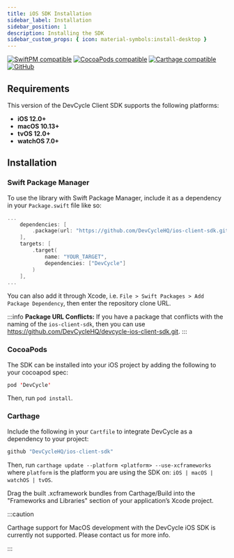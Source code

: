 ```yaml
---
title: iOS SDK Installation
sidebar_label: Installation
sidebar_position: 1
description: Installing the SDK
sidebar_custom_props: { icon: material-symbols:install-desktop }
---
```


[![SwiftPM compatible](https://img.shields.io/badge/SwiftPM-compatible-4BC51D.svg?style=flat)](https://swift.org/package-manager/)
[![CocoaPods compatible](https://img.shields.io/cocoapods/v/DevCycle.svg)](https://cocoapods.org/pods/DevCycle)
[![Carthage compatible](https://img.shields.io/badge/Carthage-compatible-4BC51D.svg?style=flat)](https://github.com/Carthage/Carthage)
[![GitHub](https://img.shields.io/github/stars/devcyclehq/ios-client-sdk.svg?style=social&label=Star&maxAge=2592000)](https://github.com/devcyclehq/ios-client-sdk)

## Requirements

This version of the DevCycle Client SDK supports the following platforms:

- **iOS 12.0+**
- **macOS 10.13+**
- **tvOS 12.0+**
- **watchOS 7.0+**

## Installation

[//]: # 'wizard-install-start'

### Swift Package Manager

To use the library with Swift Package Manager, include it as a dependency in your `Package.swift` file like so:

```swift
...
    dependencies: [
        .package(url: "https://github.com/DevCycleHQ/ios-client-sdk.git", .upToNextMajor("1.19.0")),
    ],
    targets: [
        .target(
            name: "YOUR_TARGET",
            dependencies: ["DevCycle"]
        )
    ],
...
```

You can also add it through Xcode, i.e. `File > Swift Packages > Add Package Dependency`, then enter the repository clone URL.

[//]: # 'wizard-install-end'

:::info
**Package URL Conflicts:** If you have a package that conflicts with the naming of the `ios-client-sdk`, then you can use https://github.com/DevCycleHQ/devcycle-ios-client-sdk.git.
:::

### CocoaPods

The SDK can be installed into your iOS project by adding the following to your cocoapod spec:

```swift
pod 'DevCycle'
```

Then, run `pod install`.


### Carthage

Include the following in your `Cartfile` to integrate DevCycle as a dependency to your project:

```swift
github "DevCycleHQ/ios-client-sdk"
```

Then, run `carthage update --platform <platform> --use-xcframeworks` where `platform` is the platform you are using the SDK on: `iOS | macOS | watchOS | tvOS`.

Drag the built .xcframework bundles from Carthage/Build into the "Frameworks and Libraries" section of your application’s Xcode project.

:::caution

Carthage support for MacOS development with the DevCycle iOS SDK is currently not supported. Please contact us for more info.

:::
